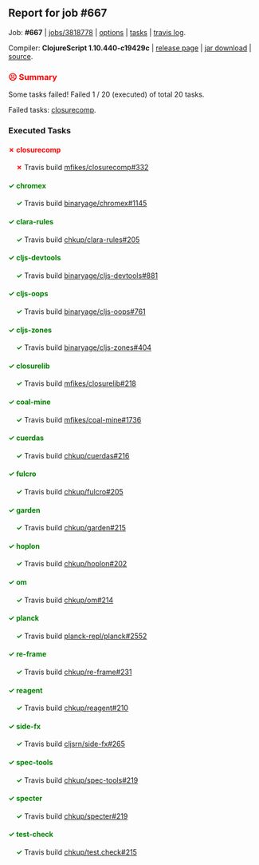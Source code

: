## Report for job #667

Job: **#667** | [jobs/3818778](https://github.com/cljs-oss/canary/commit/38187781d10e5bb1ae17b3e33ff601f56355762e) | [options](options.edn) | [tasks](tasks.edn) | [travis log](https://travis-ci.org/cljs-oss/canary/builds/455649954).

Compiler: **ClojureScript 1.10.440-c19429c** | [release page](https://github.com/cljs-oss/canary/releases/tag/r1.10.440-c19429c) | [jar download](https://github.com/cljs-oss/canary/releases/download/r1.10.440-c19429c/clojurescript-1.10.440-c19429c.jar) | [source](https://github.com/mfikes/clojurescript/commit/c19429c8e6c970b11ac919ca3fb500ae0ac10ec7).

### <b style='color:red'>☹ Summary</b>

Some tasks failed! Failed 1 / 20 (executed) of total 20 tasks.

Failed tasks: [closurecomp](#-closurecomp).

### Executed Tasks

#### <b style='color:red'>&#x2717; closurecomp</b>
&nbsp;&nbsp;&nbsp;&nbsp;<b style='color:red'>&#x2717;</b> Travis build [mfikes/closurecomp#332](https://travis-ci.org/mfikes/closurecomp/builds/455651906)<br>

#### <b style='color:green'>&#x2713; chromex</b>
&nbsp;&nbsp;&nbsp;&nbsp;<b style='color:green'>&#x2713;</b> Travis build [binaryage/chromex#1145](https://travis-ci.org/binaryage/chromex/builds/455651867)<br>

#### <b style='color:green'>&#x2713; clara-rules</b>
&nbsp;&nbsp;&nbsp;&nbsp;<b style='color:green'>&#x2713;</b> Travis build [chkup/clara-rules#205](https://travis-ci.org/chkup/clara-rules/builds/455651890)<br>

#### <b style='color:green'>&#x2713; cljs-devtools</b>
&nbsp;&nbsp;&nbsp;&nbsp;<b style='color:green'>&#x2713;</b> Travis build [binaryage/cljs-devtools#881](https://travis-ci.org/binaryage/cljs-devtools/builds/455651892)<br>

#### <b style='color:green'>&#x2713; cljs-oops</b>
&nbsp;&nbsp;&nbsp;&nbsp;<b style='color:green'>&#x2713;</b> Travis build [binaryage/cljs-oops#761](https://travis-ci.org/binaryage/cljs-oops/builds/455651896)<br>

#### <b style='color:green'>&#x2713; cljs-zones</b>
&nbsp;&nbsp;&nbsp;&nbsp;<b style='color:green'>&#x2713;</b> Travis build [binaryage/cljs-zones#404](https://travis-ci.org/binaryage/cljs-zones/builds/455651898)<br>

#### <b style='color:green'>&#x2713; closurelib</b>
&nbsp;&nbsp;&nbsp;&nbsp;<b style='color:green'>&#x2713;</b> Travis build [mfikes/closurelib#218](https://travis-ci.org/mfikes/closurelib/builds/455651918)<br>

#### <b style='color:green'>&#x2713; coal-mine</b>
&nbsp;&nbsp;&nbsp;&nbsp;<b style='color:green'>&#x2713;</b> Travis build [mfikes/coal-mine#1736](https://travis-ci.org/mfikes/coal-mine/builds/455651928)<br>

#### <b style='color:green'>&#x2713; cuerdas</b>
&nbsp;&nbsp;&nbsp;&nbsp;<b style='color:green'>&#x2713;</b> Travis build [chkup/cuerdas#216](https://travis-ci.org/chkup/cuerdas/builds/455651924)<br>

#### <b style='color:green'>&#x2713; fulcro</b>
&nbsp;&nbsp;&nbsp;&nbsp;<b style='color:green'>&#x2713;</b> Travis build [chkup/fulcro#205](https://travis-ci.org/chkup/fulcro/builds/455651929)<br>

#### <b style='color:green'>&#x2713; garden</b>
&nbsp;&nbsp;&nbsp;&nbsp;<b style='color:green'>&#x2713;</b> Travis build [chkup/garden#215](https://travis-ci.org/chkup/garden/builds/455651940)<br>

#### <b style='color:green'>&#x2713; hoplon</b>
&nbsp;&nbsp;&nbsp;&nbsp;<b style='color:green'>&#x2713;</b> Travis build [chkup/hoplon#202](https://travis-ci.org/chkup/hoplon/builds/455651942)<br>

#### <b style='color:green'>&#x2713; om</b>
&nbsp;&nbsp;&nbsp;&nbsp;<b style='color:green'>&#x2713;</b> Travis build [chkup/om#214](https://travis-ci.org/chkup/om/builds/455651962)<br>

#### <b style='color:green'>&#x2713; planck</b>
&nbsp;&nbsp;&nbsp;&nbsp;<b style='color:green'>&#x2713;</b> Travis build [planck-repl/planck#2552](https://travis-ci.org/planck-repl/planck/builds/455652183)<br>

#### <b style='color:green'>&#x2713; re-frame</b>
&nbsp;&nbsp;&nbsp;&nbsp;<b style='color:green'>&#x2713;</b> Travis build [chkup/re-frame#231](https://travis-ci.org/chkup/re-frame/builds/455652138)<br>

#### <b style='color:green'>&#x2713; reagent</b>
&nbsp;&nbsp;&nbsp;&nbsp;<b style='color:green'>&#x2713;</b> Travis build [chkup/reagent#210](https://travis-ci.org/chkup/reagent/builds/455652057)<br>

#### <b style='color:green'>&#x2713; side-fx</b>
&nbsp;&nbsp;&nbsp;&nbsp;<b style='color:green'>&#x2713;</b> Travis build [cljsrn/side-fx#265](https://travis-ci.org/cljsrn/side-fx/builds/455652110)<br>

#### <b style='color:green'>&#x2713; spec-tools</b>
&nbsp;&nbsp;&nbsp;&nbsp;<b style='color:green'>&#x2713;</b> Travis build [chkup/spec-tools#219](https://travis-ci.org/chkup/spec-tools/builds/455652048)<br>

#### <b style='color:green'>&#x2713; specter</b>
&nbsp;&nbsp;&nbsp;&nbsp;<b style='color:green'>&#x2713;</b> Travis build [chkup/specter#219](https://travis-ci.org/chkup/specter/builds/455652177)<br>

#### <b style='color:green'>&#x2713; test-check</b>
&nbsp;&nbsp;&nbsp;&nbsp;<b style='color:green'>&#x2713;</b> Travis build [chkup/test.check#215](https://travis-ci.org/chkup/test.check/builds/455652140)<br>